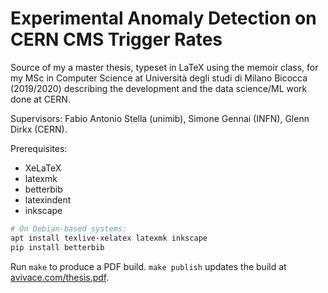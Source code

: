 # Experimental Anomaly Detection on CERN CMS Trigger Rates

Source of my a master thesis, typeset in LaTeX using the memoir class, for my MSc in Computer Science at Università degli studi di Milano Bicocca (2019/2020) describing the development and the data science/ML work done at CERN.

Supervisors: Fabio Antonio Stella (unimib), Simone Gennai (INFN), Glenn Dirkx (CERN).

Prerequisites: 

- XeLaTeX
- latexmk
- betterbib
- latexindent
- inkscape

```bash
# On Debian-based systems:
apt install texlive-xelatex latexmk inkscape
pip install betterbib
```

Run `make` to produce a PDF build. `make publish` updates the build at [avivace.com/thesis.pdf](https://avivace.com/thesis.pdf).